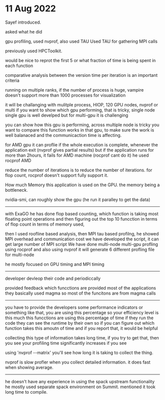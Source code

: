 11 Aug 2022
===========================================================

Sayef introduced.

asked what he did

gpu profiling, 
used nvprof, also used TAU
Used TAU for gathering MPI calls

previously used HPCToolkit.


would be nice to reprot the first 5 or 
what fraction of time is being spent in each function

comparative analysis between the version
time per iteration is an important criteria


running on multiple ranks,
if the number of process is huge, 
vampire doesn't support more than 1000 processes for visualization

it will be challanging with mulitple process, HIOP, 120 GPU nodes, 
nvprof or multi 
if you want to show which gpu performing, that is tricky, single node single gpu is well develped
but for multi-gpu it is challenging

you can show how this gpu is performing, across multiple node is tricky
you want to compare this function works in that gpu, to make sure the work is well balanaced
and the communicaction time is affecting.

for AMD gpu
it can proflie if the whole execution is complete, whenever the application exit (nvprof gives partial results)
but 
if the application runs for more than 2hours, it fails for AMD machine (rocprof cant do it)
he used rocprof AMD

reduce the number of iterations is to reduce the number of iterations.
for flop count, rocprof doesn't support fully support it.

How much Memory this application is used on the GPU.
the memory being a bottleneck.

nvidia-smi, can roughly show the gpu (he run it paralley to get the data)


---------------------

with ExaGO he has done flop based counting, which function is taking most floating point operations
and then figuring out the top 10 funcction in terms of flop count in terms of memory used,

then I used roofline based analysis, 
then MPI tau based profilng, he showed MPI overhead and communication cost
we have developed the script, it can get large number of MPI script
We have done multi-node multi-gpu profling using rocprof and also using nvprof
it will generate 6 different profling file for multi-node

he mostly focused on GPU timing and MPI timing

-----

developer devleop their code and periodiccally 

provided feedback which funcctions are provided most of the applications
they basically used magma so most of the funcitons are from magma calls


------


you have to provide the developers some performance indicators or something like that,
you are using this percentage so your efficiency level is this much
this funcctions are using this percentage of time
if they run the code they can see the runtime by their own
so if you can figure out which function takes this amoutn of time and if you report that, it would be helpful

collecting this type of information takes long time, if you try to get that, then you see your profiling time significantly increases
if you see

using 'nvprof --matrix' you'll see how long it is taking to collect the thing.

nvprof is slow profler when you collect detailed information. it does fast when showing average.

--------

he doesn't have any experience in using the spack upstream functionality
he mostly used separate spack environment on Summit.
mentioned it took long time to compile.

